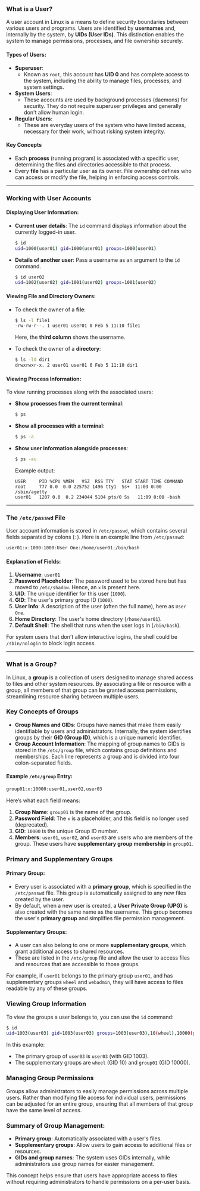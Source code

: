 ### What is a User?

A user account in Linux is a means to define security boundaries between various users and programs. Users are identified by **usernames** and, internally by the system, by **UIDs (User IDs)**. This distinction enables the system to manage permissions, processes, and file ownership securely.

#### Types of Users:
- **Superuser**:
  - Known as `root`, this account has **UID 0** and has complete access to the system, including the ability to manage files, processes, and system settings.
- **System Users**:
  - These accounts are used by background processes (daemons) for security. They do not require superuser privileges and generally don't allow human login.
- **Regular Users**:
  - These are everyday users of the system who have limited access, necessary for their work, without risking system integrity.

#### Key Concepts
- Each **process** (running program) is associated with a specific user, determining the files and directories accessible to that process.
- Every **file** has a particular user as its owner. File ownership defines who can access or modify the file, helping in enforcing access controls.

---

### Working with User Accounts

#### Displaying User Information:
- **Current user details**: The `id` command displays information about the currently logged-in user.
    ```bash
    $ id
    uid=1000(user01) gid=1000(user01) groups=1000(user01)
    ```
- **Details of another user**: Pass a username as an argument to the `id` command.
    ```bash
    $ id user02
    uid=1002(user02) gid=1001(user02) groups=1001(user02)
    ```

#### Viewing File and Directory Owners:
- To check the owner of a **file**:  
    ```bash
    $ ls -l file1
    -rw-rw-r--. 1 user01 user01 0 Feb 5 11:10 file1
    ```
  Here, the **third column** shows the username.
  
- To check the owner of a **directory**:
    ```bash
    $ ls -ld dir1
    drwxrwxr-x. 2 user01 user01 6 Feb 5 11:10 dir1
    ```

#### Viewing Process Information:
To view running processes along with the associated users:
- **Show processes from the current terminal**:
    ```bash
    $ ps
    ```
- **Show all processes with a terminal**: 
    ```bash
    $ ps -a
    ```
- **Show user information alongside processes**:
    ```bash
    $ ps -au
    ```
    Example output:
    ```
    USER     PID %CPU %MEM   VSZ  RSS TTY   STAT START TIME COMMAND
    root     777 0.0  0.0 225752 1496 tty1  Ss+  11:03 0:00 /sbin/agetty
    user01   1207 0.0  0.2 234044 5104 pts/0 Ss   11:09 0:00 -bash
    ```

---

### The `/etc/passwd` File

User account information is stored in `/etc/passwd`, which contains several fields separated by colons (`:`). Here is an example line from `/etc/passwd`:
```bash
user01:x:1000:1000:User One:/home/user01:/bin/bash
```

#### Explanation of Fields:
1. **Username**: `user01`
2. **Password Placeholder**: The password used to be stored here but has moved to `/etc/shadow`. Hence, an `x` is present here.
3. **UID**: The unique identifier for this user (`1000`).
4. **GID**: The user's primary group ID (`1000`).
5. **User Info**: A description of the user (often the full name), here as `User One`.
6. **Home Directory**: The user's home directory (`/home/user01`).
7. **Default Shell**: The shell that runs when the user logs in (`/bin/bash`).

For system users that don't allow interactive logins, the shell could be `/sbin/nologin` to block login access.

---
### What is a Group?

In Linux, a **group** is a collection of users designed to manage shared access to files and other system resources. By associating a file or resource with a group, all members of that group can be granted access permissions, streamlining resource sharing between multiple users.

### Key Concepts of Groups

- **Group Names and GIDs**: Groups have names that make them easily identifiable by users and administrators. Internally, the system identifies groups by their **GID (Group ID)**, which is a unique numeric identifier.
- **Group Account Information**: The mapping of group names to GIDs is stored in the `/etc/group` file, which contains group definitions and memberships. Each line represents a group and is divided into four colon-separated fields.

#### Example `/etc/group` Entry:
```bash
group01:x:10000:user01,user02,user03
```
Here’s what each field means:
1. **Group Name**: `group01` is the name of the group.
2. **Password Field**: The `x` is a placeholder, and this field is no longer used (deprecated).
3. **GID**: `10000` is the unique Group ID number.
4. **Members**: `user01`, `user02`, and `user03` are users who are members of the group. These users have **supplementary group membership** in `group01`.

### Primary and Supplementary Groups

#### Primary Group:
- Every user is associated with a **primary group**, which is specified in the `/etc/passwd` file. This group is automatically assigned to any new files created by the user.
- By default, when a new user is created, a **User Private Group (UPG)** is also created with the same name as the username. This group becomes the user's **primary group** and simplifies file permission management.

#### Supplementary Groups:
- A user can also belong to one or more **supplementary groups**, which grant additional access to shared resources.
- These are listed in the `/etc/group` file and allow the user to access files and resources that are accessible to those groups.

For example, if `user01` belongs to the primary group `user01`, and has supplementary groups `wheel` and `webadmin`, they will have access to files readable by any of these groups.

### Viewing Group Information

To view the groups a user belongs to, you can use the `id` command:
```bash
$ id
uid=1003(user03) gid=1003(user03) groups=1003(user03),10(wheel),10000(group01)
```
In this example:
- The primary group of `user03` is `user03` (with GID 1003).
- The supplementary groups are `wheel` (GID 10) and `group01` (GID 10000).

### Managing Group Permissions

Groups allow administrators to easily manage permissions across multiple users. Rather than modifying file access for individual users, permissions can be adjusted for an entire group, ensuring that all members of that group have the same level of access.

### Summary of Group Management:
- **Primary group**: Automatically associated with a user's files.
- **Supplementary groups**: Allow users to gain access to additional files or resources.
- **GIDs and group names**: The system uses GIDs internally, while administrators use group names for easier management.

This concept helps ensure that users have appropriate access to files without requiring administrators to handle permissions on a per-user basis.
